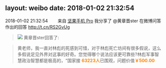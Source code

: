 layout: weibo
date: 2018-01-02 21:32:54
---
2018-01-02 21:32:54  &nbsp;&nbsp;&nbsp;&nbsp;&nbsp;&nbsp; 来自 <a href="http://app.weibo.com/t/feed/Z4AgP" rel="nofollow">坚果手机 Pro</a>
我分享了 @黄章晋ster 在微博问答作出的回答 http://t.cn/RS2GvUg ​​​
> <img src="http://wx4.sinaimg.cn/large/85ccdfe7ly1fg0b3jzn35j210w0kuabp.jpg" />
>   黄章晋ster回答了:

>  黄老师，我一直对林彪的死感到可惜，对于林彪死亡坊间有很多假说，这么多假说足见外界对这事的好奇。您觉得哪个说法应该更可靠些?林彪军事智慧政治智慧都是极高的，“国家接
>  <font color=#ff8200><b>63223人</b></font>已围观，问题价值<font color=#ff8200><b>￥500.00</b></font>
